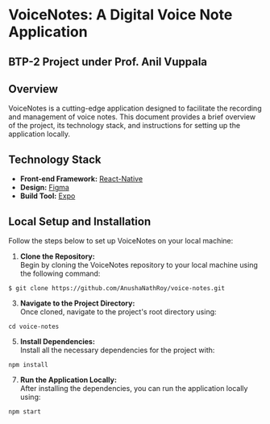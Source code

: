 
# VoiceNotes: A Digital Voice Note Application
## BTP-2 Project under Prof. Anil Vuppala

## Overview

VoiceNotes is a cutting-edge application designed to facilitate the recording and management of voice notes. This document provides a brief overview of the project, its technology stack, and instructions for setting up the application locally.

## Technology Stack

- **Front-end Framework:** [React-Native](https://reactnative.dev/)
- **Design:** [Figma](https://www.figma.com/)
- **Build Tool:** [Expo](https://expo.dev/)

## Local Setup and Installation

Follow the steps below to set up VoiceNotes on your local machine:

1. **Clone the Repository:**  
   Begin by cloning the VoiceNotes repository to your local machine using the following command:
```
$ git clone https://github.com/AnushaNathRoy/voice-notes.git
```


3. **Navigate to the Project Directory:**  
Once cloned, navigate to the project's root directory using:
```
cd voice-notes
```


5. **Install Dependencies:**  
Install all the necessary dependencies for the project with:
```
npm install
```

7. **Run the Application Locally:**  
After installing the dependencies, you can run the application locally using:
```
npm start
```






